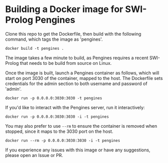 Building a Docker image for SWI-Prolog Pengines
========

Clone this repo to get the Dockerfile, then build with the following command, which tags the image as 'pengines'.

```
docker build -t pengines .
```

The image takes a few minute to build, as Pengines requires a recent SWI-Prolog that needs to be build from source on Linux.

Once the image is built, launch a Pengines container as follows, which will start on port 3030 of the container, mapped to the host.  The Dockerfile sets credentials for the admin section to both username and password of 'admin'. 

```
docker run -p 0.0.0.0:3030:3030 -t pengines
```

If you'd like to interact with the Pengines server, run it interactively:
```
docker run -p 0.0.0.0:3030:3030 -i -t pengines
```

You may also prefer to use `--rm` to ensure the container is removed when stopped, since it maps to the 3030 port on the host.

```
docker run --rm -p 0.0.0.0:3030:3030 -i -t pengines
```

If you experience any issues with this image or have any suggestions, please open an Issue or PR.
